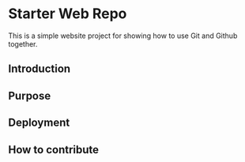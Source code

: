 # Starter Web Repo

This is a simple website project for showing how to use Git and Github together.

## Introduction

## Purpose

## Deployment

## How to contribute